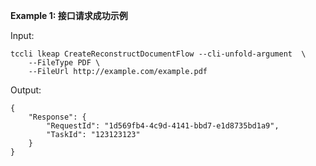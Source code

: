 **Example 1: 接口请求成功示例**



Input: 

```
tccli lkeap CreateReconstructDocumentFlow --cli-unfold-argument  \
    --FileType PDF \
    --FileUrl http://example.com/example.pdf
```

Output: 
```
{
    "Response": {
        "RequestId": "1d569fb4-4c9d-4141-bbd7-e1d8735bd1a9",
        "TaskId": "123123123"
    }
}
```

